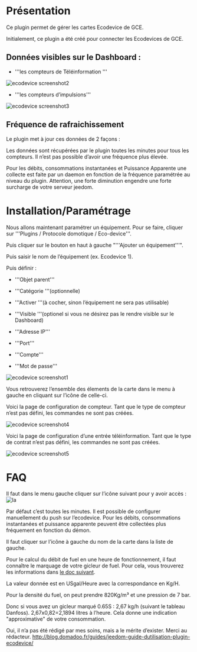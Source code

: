 Présentation
============

Ce plugin permet de gérer les cartes Ecodevice de GCE.

Initialement, ce plugin a été créé pour connecter les Ecodevices de GCE.

Données visibles sur le Dashboard :
-----------------------------------

-   '''les compteurs de Téléinformation '''

![ecodevice screenshot2](./images/ecodevice_screenshot2.jpg)

-   '''les compteurs d’impulsions'''

![ecodevice screenshot3](./images/ecodevice_screenshot3.jpg)

Fréquence de rafraichissement
-----------------------------

Le plugin met à jour ces données de 2 façons :

Les données sont récupérées par le plugin toutes les minutes pour tous
les compteurs. Il n’est pas possible d’avoir une fréquence plus élevée.

Pour les débits, consommations instantanées et Puissance Apparente une
collecte est faite par un daemon en fonction de la fréquence paramétrée
au niveau du plugin. Attention, une forte diminution engendre une forte
surcharge de votre serveur jeedom.

Installation/Paramétrage
========================

Nous allons maintenant paramétrer un équipement. Pour se faire, cliquer
sur '''Plugins / Protocole domotique / Eco-device'''.

Puis cliquer sur le bouton en haut à gauche "'''Ajouter un
équipement'''".

Puis saisir le nom de l’équipement (ex. Ecodevice 1).

Puis définir :

-   '''Objet parent'''

-   '''Catégorie '''(optionnelle)

-   '''Activer '''(à cocher, sinon l’équipement ne sera pas utilisable)

-   '''Visible '''(optionel si vous ne désirez pas le rendre visible sur
    le Dashboard)

-   '''Adresse IP'''

-   '''Port'''

-   '''Compte'''

-   '''Mot de passe'''

![ecodevice screenshot1](./images/ecodevice_screenshot1.jpg)

Vous retrouverez l’ensemble des élements de la carte dans le menu à
gauche en cliquant sur l’icône de celle-ci.

Voici la page de configuration de compteur. Tant que le type de compteur
n’est pas défini, les commandes ne sont pas créées.

![ecodevice screenshot4](./images/ecodevice_screenshot4.jpg)

Voici la page de configuration d’une entrée téléinformation. Tant que le
type de contrat n’est pas défini, les commandes ne sont pas créées.

![ecodevice screenshot5](./images/ecodevice_screenshot5.jpg)

FAQ
===

Il faut dans le menu gauche cliquer sur l’icône suivant pour y avoir
accès : ![la](./images/acces_sous_indicateur.jpg)

Par défaut c’est toutes les minutes. Il est possible de configurer
manuellement du push sur l’ecodevice. Pour les débits, consommations
instantanées et puissance apparente peuvent être collectées plus
fréquement en fonction du démon.

Il faut cliquer sur l’icône à gauche du nom de la carte dans la liste de
gauche.

Pour le calcul du débit de fuel en une heure de fonctionnement, il faut
connaître le marquage de votre gicleur de fuel. Pour cela, vous
trouverez les informations dans [le doc
suivant](http://fr.cd.danfoss.com/PCMPDF/DKBDPD060A204.pdf).

La valeur donnée est en USgal/Heure avec la correspondance en Kg/H.

Pour la densité du fuel, on peut prendre 820Kg/m³ et une pression de 7
bar.

Donc si vous avez un gicleur marqué 0.65S : 2,67 kg/h (suivant le
tableau Danfoss). 2,67x0,82=2,1894 litres à l’heure. Cela donne une
indication "approximative" de votre consommation.

Oui, il n’a pas été rédigé par mes soins, mais a le mérite d’exister.
Merci au rédacteur.
<http://blog.domadoo.fr/guides/jeedom-guide-dutilisation-plugin-ecodevice/>
